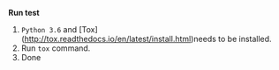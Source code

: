 **Run test**
1. `Python 3.6` and [Tox] (http://tox.readthedocs.io/en/latest/install.html)needs to be installed.
2. Run `tox` command. 
3. Done
